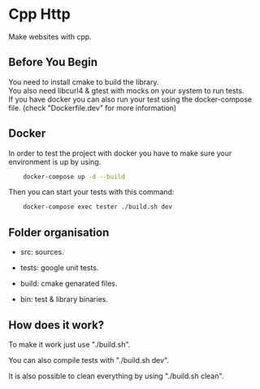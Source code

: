 # Cpp Http
Make websites with cpp.

## Before You Begin
You need to install cmake to build the library.\
You also need libcurl4 & gtest with mocks on your system to run tests.\
If you have docker you can also run your test using the docker-compose file. (check "Dockerfile.dev" for more information)

## Docker
In order to test the project with docker you have to make sure your environment is up by using.
```bash 
    docker-compose up -d --build
```

Then you can start your tests with this command:
```bash 
    docker-compose exec tester ./build.sh dev
```


## Folder organisation
* src: sources.

* tests: google unit tests.

* build: cmake genarated files.

* bin: test & library binaries.

## How does it work?

To make it work just use "./build.sh". 

You can also compile tests with "./build.sh dev".

It is also possible to clean everything by using "./build.sh clean".
